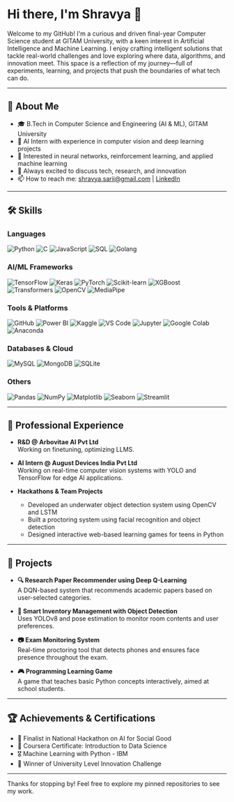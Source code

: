 # Hi there, I'm Shravya 👋

Welcome to my GitHub! I'm a curious and driven final-year Computer Science student at GITAM University, with a keen interest in Artificial Intelligence and Machine Learning. I enjoy crafting intelligent solutions that tackle real-world challenges and love exploring where data, algorithms, and innovation meet. This space is a reflection of my journey—full of experiments, learning, and projects that push the boundaries of what tech can do.

---

## 🚀 About Me

- 🎓 B.Tech in Computer Science and Engineering (AI & ML), GITAM University
- 🤖 AI Intern with experience in computer vision and deep learning projects
- 🧠 Interested in neural networks, reinforcement learning, and applied machine learning
- 💬 Always excited to discuss tech, research, and innovation
- 📫 How to reach me: [shravya.sarii@gmail.com](mailto:shravya.sarii@gmail.com) | [LinkedIn](www.linkedin.com/in/shravyasari)
---

## 🛠️ Skills

### **Languages**
![Python](https://img.shields.io/badge/Python-3776AB?style=for-the-badge&logo=python&logoColor=white)
![C](https://img.shields.io/badge/C-00599C?style=for-the-badge&logo=c&logoColor=white)
![JavaScript](https://img.shields.io/badge/JavaScript-F7DF1E?style=for-the-badge&logo=javascript&logoColor=black)
![SQL](https://img.shields.io/badge/SQL-4479A1?style=for-the-badge&logo=postgresql&logoColor=white)
![Golang](https://img.shields.io/badge/Go-00ADD8?style=for-the-badge&logo=go&logoColor=white)

### **AI/ML Frameworks**
![TensorFlow](https://img.shields.io/badge/TensorFlow-FF6F00?style=for-the-badge&logo=tensorflow&logoColor=white)
![Keras](https://img.shields.io/badge/Keras-D00000?style=for-the-badge&logo=keras&logoColor=white)
![PyTorch](https://img.shields.io/badge/PyTorch-EE4C2C?style=for-the-badge&logo=pytorch&logoColor=white)
![Scikit-learn](https://img.shields.io/badge/Scikit--learn-F7931E?style=for-the-badge&logo=scikitlearn&logoColor=white)
![XGBoost](https://img.shields.io/badge/XGBoost-FF7043?style=for-the-badge)
![Transformers](https://img.shields.io/badge/Transformers-HuggingFace-yellow?style=for-the-badge&logo=huggingface&logoColor=black)
![OpenCV](https://img.shields.io/badge/OpenCV-5C3EE8?style=for-the-badge&logo=opencv&logoColor=white)
![MediaPipe](https://img.shields.io/badge/MediaPipe-FF6F00?style=for-the-badge)

### **Tools & Platforms**
![GitHub](https://img.shields.io/badge/GitHub-181717?style=for-the-badge&logo=github&logoColor=white)
![Power BI](https://img.shields.io/badge/Power%20BI-F2C811?style=for-the-badge&logo=powerbi&logoColor=black)
![Kaggle](https://img.shields.io/badge/Kaggle-20BEFF?style=for-the-badge&logo=kaggle&logoColor=white)
![VS Code](https://img.shields.io/badge/VS%20Code-007ACC?style=for-the-badge&logo=visualstudiocode&logoColor=white)
![Jupyter](https://img.shields.io/badge/Jupyter-F37626?style=for-the-badge&logo=jupyter&logoColor=white)
![Google Colab](https://img.shields.io/badge/Colab-F9AB00?style=for-the-badge&logo=googlecolab&logoColor=black)
![Anaconda](https://img.shields.io/badge/Anaconda-44A833?style=for-the-badge&logo=anaconda&logoColor=white)

### **Databases & Cloud**
![MySQL](https://img.shields.io/badge/MySQL-005C84?style=for-the-badge&logo=mysql&logoColor=white)
![MongoDB](https://img.shields.io/badge/MongoDB-47A248?style=for-the-badge&logo=mongodb&logoColor=white)
![SQLite](https://img.shields.io/badge/SQLite-003B57?style=for-the-badge&logo=sqlite&logoColor=white)

### **Others**
![Pandas](https://img.shields.io/badge/Pandas-150458?style=for-the-badge&logo=pandas&logoColor=white)
![NumPy](https://img.shields.io/badge/NumPy-013243?style=for-the-badge&logo=numpy&logoColor=white)
![Matplotlib](https://img.shields.io/badge/Matplotlib-11557C?style=for-the-badge)
![Seaborn](https://img.shields.io/badge/Seaborn-5A9BD4?style=for-the-badge)
![Streamlit](https://img.shields.io/badge/Streamlit-FF4B4B?style=for-the-badge&logo=streamlit&logoColor=white)


---

## 💼 Professional Experience

- **R&D @ Arbovitae AI Pvt Ltd**  
  Working on finetuning, optimizing LLMS.
  
- **AI Intern @ August Devices India Pvt Ltd**  
  Working on real-time computer vision systems with YOLO and TensorFlow for edge AI applications.

- **Hackathons & Team Projects**  
  - Developed an underwater object detection system using OpenCV and LSTM
  - Built a proctoring system using facial recognition and object detection
  - Designed interactive web-based learning games for teens in Python

---

## 🌟 Projects

- **🔍 Research Paper Recommender using Deep Q-Learning**  
  A DQN-based system that recommends academic papers based on user-selected categories.

- **🛒 Smart Inventory Management with Object Detection**  
  Uses YOLOv8 and pose estimation to monitor room contents and user preferences.

- **📷 Exam Monitoring System**  
  Real-time proctoring tool that detects phones and ensures face presence throughout the exam.

- **🎮 Programming Learning Game**  
  A game that teaches basic Python concepts interactively, aimed at school students.

---

## 🏆 Achievements & Certifications

- 🥇 Finalist in National Hackathon on AI for Social Good
- 📜 Coursera Certificate: Introduction to Data Science
- 🎖️ Machine Learning with Python - IBM
- 🥈 Winner of University Level Innovation Challenge

---

Thanks for stopping by! Feel free to explore my pinned repositories to see my work.
